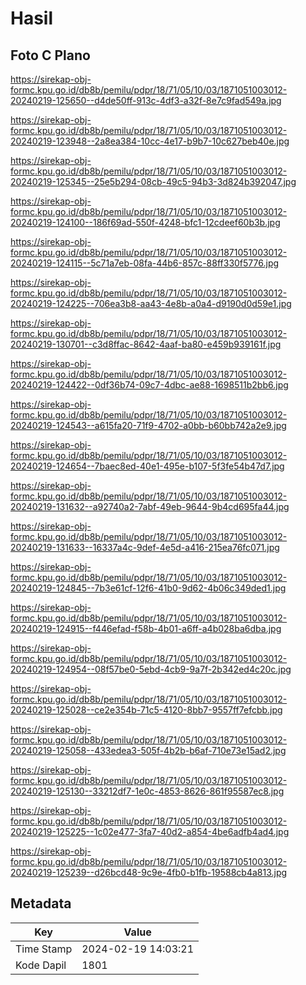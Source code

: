 # Hasil

## Foto C Plano

https://sirekap-obj-formc.kpu.go.id/db8b/pemilu/pdpr/18/71/05/10/03/1871051003012-20240219-125650--d4de50ff-913c-4df3-a32f-8e7c9fad549a.jpg

https://sirekap-obj-formc.kpu.go.id/db8b/pemilu/pdpr/18/71/05/10/03/1871051003012-20240219-123948--2a8ea384-10cc-4e17-b9b7-10c627beb40e.jpg

https://sirekap-obj-formc.kpu.go.id/db8b/pemilu/pdpr/18/71/05/10/03/1871051003012-20240219-125345--25e5b294-08cb-49c5-94b3-3d824b392047.jpg

https://sirekap-obj-formc.kpu.go.id/db8b/pemilu/pdpr/18/71/05/10/03/1871051003012-20240219-124100--186f69ad-550f-4248-bfc1-12cdeef60b3b.jpg

https://sirekap-obj-formc.kpu.go.id/db8b/pemilu/pdpr/18/71/05/10/03/1871051003012-20240219-124115--5c71a7eb-08fa-44b6-857c-88ff330f5776.jpg

https://sirekap-obj-formc.kpu.go.id/db8b/pemilu/pdpr/18/71/05/10/03/1871051003012-20240219-124225--706ea3b8-aa43-4e8b-a0a4-d9190d0d59e1.jpg

https://sirekap-obj-formc.kpu.go.id/db8b/pemilu/pdpr/18/71/05/10/03/1871051003012-20240219-130701--c3d8ffac-8642-4aaf-ba80-e459b939161f.jpg

https://sirekap-obj-formc.kpu.go.id/db8b/pemilu/pdpr/18/71/05/10/03/1871051003012-20240219-124422--0df36b74-09c7-4dbc-ae88-1698511b2bb6.jpg

https://sirekap-obj-formc.kpu.go.id/db8b/pemilu/pdpr/18/71/05/10/03/1871051003012-20240219-124543--a615fa20-71f9-4702-a0bb-b60bb742a2e9.jpg

https://sirekap-obj-formc.kpu.go.id/db8b/pemilu/pdpr/18/71/05/10/03/1871051003012-20240219-124654--7baec8ed-40e1-495e-b107-5f3fe54b47d7.jpg

https://sirekap-obj-formc.kpu.go.id/db8b/pemilu/pdpr/18/71/05/10/03/1871051003012-20240219-131632--a92740a2-7abf-49eb-9644-9b4cd695fa44.jpg

https://sirekap-obj-formc.kpu.go.id/db8b/pemilu/pdpr/18/71/05/10/03/1871051003012-20240219-131633--16337a4c-9def-4e5d-a416-215ea76fc071.jpg

https://sirekap-obj-formc.kpu.go.id/db8b/pemilu/pdpr/18/71/05/10/03/1871051003012-20240219-124845--7b3e61cf-12f6-41b0-9d62-4b06c349ded1.jpg

https://sirekap-obj-formc.kpu.go.id/db8b/pemilu/pdpr/18/71/05/10/03/1871051003012-20240219-124915--f446efad-f58b-4b01-a6ff-a4b028ba6dba.jpg

https://sirekap-obj-formc.kpu.go.id/db8b/pemilu/pdpr/18/71/05/10/03/1871051003012-20240219-124954--08f57be0-5ebd-4cb9-9a7f-2b342ed4c20c.jpg

https://sirekap-obj-formc.kpu.go.id/db8b/pemilu/pdpr/18/71/05/10/03/1871051003012-20240219-125028--ce2e354b-71c5-4120-8bb7-9557ff7efcbb.jpg

https://sirekap-obj-formc.kpu.go.id/db8b/pemilu/pdpr/18/71/05/10/03/1871051003012-20240219-125058--433edea3-505f-4b2b-b6af-710e73e15ad2.jpg

https://sirekap-obj-formc.kpu.go.id/db8b/pemilu/pdpr/18/71/05/10/03/1871051003012-20240219-125130--33212df7-1e0c-4853-8626-861f95587ec8.jpg

https://sirekap-obj-formc.kpu.go.id/db8b/pemilu/pdpr/18/71/05/10/03/1871051003012-20240219-125225--1c02e477-3fa7-40d2-a854-4be6adfb4ad4.jpg

https://sirekap-obj-formc.kpu.go.id/db8b/pemilu/pdpr/18/71/05/10/03/1871051003012-20240219-125239--d26bcd48-9c9e-4fb0-b1fb-19588cb4a813.jpg


## Metadata

| Key        | Value               |
| ---------- | ------------------- |
| Time Stamp | 2024-02-19 14:03:21 |
| Kode Dapil | 1801                |



